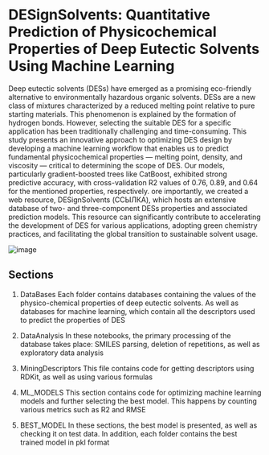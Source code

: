 # DESignSolvents: Quantitative Prediction of Physicochemical Properties of Deep Eutectic Solvents Using Machine Learning

Deep eutectic solvents (DESs) have emerged as a promising eco-friendly alternative to environmentally hazardous organic solvents. DESs are a new class of mixtures characterized by a reduced melting point relative to pure starting materials. This phenomenon is explained by the formation of hydrogen bonds. However, selecting the suitable DES for a specific application has been traditionally challenging and time-consuming. This study presents an innovative approach to optimizing DES design by developing a machine learning workflow that enables us to predict fundamental physicochemical properties — melting point, density, and viscosity — critical to determining the scope of DES. Our models, particularly gradient-boosted trees like CatBoost, exhibited strong predictive accuracy, with cross-validation R2 values of 0.76, 0.89, and 0.64 for the mentioned properties, respectively. ore importantly, we created a web resource, DESignSolvents (ССЫЛКА), which hosts an extensive database of two- and three-component DESs properties and associated prediction models. This resource can significantly contribute to accelerating the development of DES for various applications, adopting green chemistry practices, and facilitating the global transition to sustainable solvent usage.

![image](https://github.com/Odegova-Valerie/DESignSolvents/assets/101416592/8d040edc-2d07-4f94-9d12-edcf28ff2480)


## Sections
1. DataBases
  Each folder contains databases containing the values of the physico-chemical properties of deep eutectic solvents. As well as databases for machine learning,   which contain all the descriptors used to predict the properties of DES

2. DataAnalysis
   In these notebooks, the primary processing of the database takes place: SMILES parsing, deletion of repetitions, as well as exploratory data analysis

3. MiningDescriptors
  This file contains code for getting descriptors using RDKit, as well as using various formulas

4. ML_MODELS
   This section contains code for optimizing machine learning models and further selecting the best model. This happens by counting various metrics such as R2 and RMSE

5. BEST_MODEL
  In these sections, the best model is presented, as well as checking it on test data. In addition, each folder contains the best trained model in pkl format


